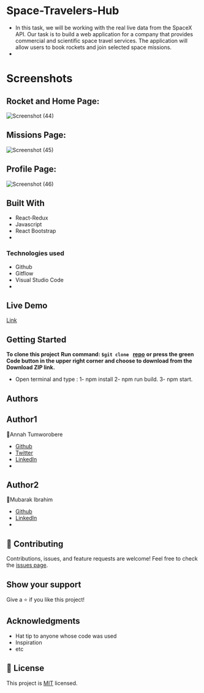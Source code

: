 # Space-Travelers-Hub
- In this task, we will be working with the real live data from the SpaceX API. Our task is to build a web application for a company that provides commercial and scientific space travel services. The application will allow users to book rockets and join selected space missions.
- 
# Screenshots

## Rocket and Home Page:
![Screenshot (44)](https://user-images.githubusercontent.com/71400898/151654290-050ff747-f8d7-4594-a30b-df1887f84b19.png)

## Missions Page:
![Screenshot (45)](https://user-images.githubusercontent.com/71400898/151654297-7cc942dc-34a2-491b-8fb2-3472c56ce480.png)

## Profile Page:
![Screenshot (46)](https://user-images.githubusercontent.com/71400898/151654304-f9c2dc0b-92f4-4da2-acb3-ab1686d69b3e.png)


## Built With
- React-Redux
- Javascript
- React Bootstrap
- 
### Technologies used
- Github
- Gitflow
- Visual Studio Code
- 
## Live Demo
[Link]()

## Getting Started
**To clone this project**
**Run command: ```$git clone ``` [repo](https://github.com/imubarak234/space-travelers-hub2.0)**
**or press the green Code button in the upper right corner and choose to download from the Download ZIP link.**
* Open terminal and type : 1-  npm install
                           2-  npm run build.
                           3-  npm start.
## Authors

## Author1
:woman:Annah Tumworobere
- [Github](https://github.com/Tumworobere)
- [Twitter](https://twitter.com/Tannah2090)
- [LinkedIn](www.linkedin.com/in/annah-tumworobere-6258b443)
- 
## Author2
:man:Mubarak Ibrahim
- [Github](https://github.com/imubarak234)
- [LinkedIn](www.linkedin.com/in/mubarak-ibrahim-mb)
- 
## :handshake: Contributing
Contributions, issues, and feature requests are welcome!
Feel free to check the [issues page](../../issues/).
## Show your support

Give a :star:️ if you like this project!
## Acknowledgments

- Hat tip to anyone whose code was used
- Inspiration
- etc
## :memo: License
This project is [MIT]([./MIT.md](https://github.com/microverseinc/readme-template/blob/master/MIT.md)) licensed.
